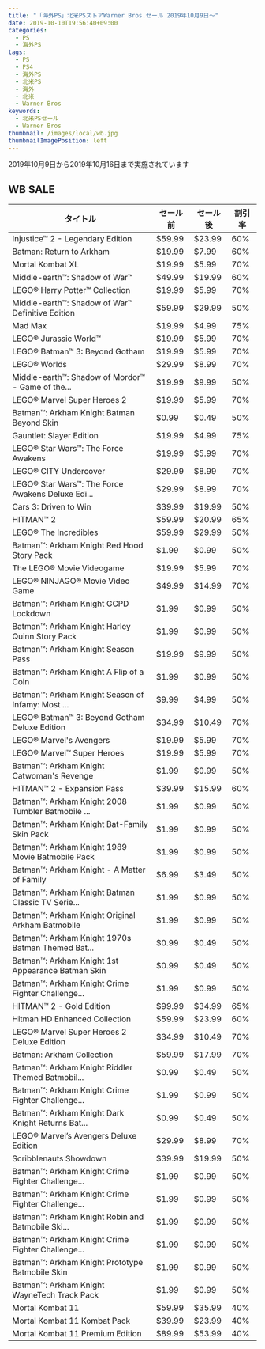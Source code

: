 ```yaml
---
title: "「海外PS」北米PSストアWarner Bros.セール 2019年10月9日～"
date: 2019-10-10T19:56:40+09:00
categories:
  - PS
  - 海外PS
tags:
  - PS
  - PS4
  - 海外PS
  - 北米PS
  - 海外
  - 北米
  - Warner Bros
keywords:
  - 北米PSセール
  - Warner Bros
thumbnail: /images/local/wb.jpg
thumbnailImagePosition: left
---
```


2019年10月9日から2019年10月16日まで実施されています

<!--more-->



## WB SALE

| タイトル                                          | セール前 | セール後 | 割引率 |
| ------------------------------------------------- | -------- | -------- | ------ |
| Injustice™ 2 - Legendary Edition                  | $59.99   | $23.99   | 60%    |
| Batman: Return to Arkham                          | $19.99   | $7.99    | 60%    |
| Mortal Kombat XL                                  | $19.99   | $5.99    | 70%    |
| Middle-earth™: Shadow of War™                     | $49.99   | $19.99   | 60%    |
| LEGO® Harry Potter™ Collection                    | $19.99   | $5.99    | 70%    |
| Middle-earth™: Shadow of War™ Definitive Edition  | $59.99   | $29.99   | 50%    |
| Mad Max                                           | $19.99   | $4.99    | 75%    |
| LEGO® Jurassic World™                             | $19.99   | $5.99    | 70%    |
| LEGO® Batman™ 3: Beyond Gotham                    | $19.99   | $5.99    | 70%    |
| LEGO® Worlds                                      | $29.99   | $8.99    | 70%    |
| Middle-earth™: Shadow of Mordor™ - Game of the... | $19.99   | $9.99    | 50%    |
| LEGO® Marvel Super Heroes 2                       | $19.99   | $5.99    | 70%    |
| Batman™: Arkham Knight Batman Beyond Skin         | $0.99    | $0.49    | 50%    |
| Gauntlet: Slayer Edition                          | $19.99   | $4.99    | 75%    |
| LEGO® Star Wars™: The Force Awakens               | $19.99   | $5.99    | 70%    |
| LEGO® CITY Undercover                             | $29.99   | $8.99    | 70%    |
| LEGO® Star Wars™: The Force Awakens Deluxe Edi... | $29.99   | $8.99    | 70%    |
| Cars 3: Driven to Win                             | $39.99   | $19.99   | 50%    |
| HITMAN™ 2                                         | $59.99   | $20.99   | 65%    |
| LEGO® The Incredibles                             | $59.99   | $29.99   | 50%    |
| Batman™: Arkham Knight Red Hood Story Pack        | $1.99    | $0.99    | 50%    |
| The LEGO® Movie Videogame                         | $19.99   | $5.99    | 70%    |
| LEGO® NINJAGO® Movie Video Game                   | $49.99   | $14.99   | 70%    |
| Batman™: Arkham Knight GCPD Lockdown              | $1.99    | $0.99    | 50%    |
| Batman™: Arkham Knight Harley Quinn Story Pack    | $1.99    | $0.99    | 50%    |
| Batman™: Arkham Knight Season Pass                | $19.99   | $9.99    | 50%    |
| Batman™: Arkham Knight A Flip of a Coin           | $1.99    | $0.99    | 50%    |
| Batman™: Arkham Knight Season of Infamy: Most ... | $9.99    | $4.99    | 50%    |
| LEGO® Batman™ 3: Beyond Gotham Deluxe Edition     | $34.99   | $10.49   | 70%    |
| LEGO® Marvel's Avengers                           | $19.99   | $5.99    | 70%    |
| LEGO® Marvel™ Super Heroes                        | $19.99   | $5.99    | 70%    |
| Batman™: Arkham Knight Catwoman's Revenge         | $1.99    | $0.99    | 50%    |
| HITMAN™ 2 - Expansion Pass                        | $39.99   | $15.99   | 60%    |
| Batman™: Arkham Knight 2008 Tumbler Batmobile ... | $1.99    | $0.99    | 50%    |
| Batman™: Arkham Knight Bat-Family Skin Pack       | $1.99    | $0.99    | 50%    |
| Batman™: Arkham Knight 1989 Movie Batmobile Pack  | $1.99    | $0.99    | 50%    |
| Batman™: Arkham Knight - A Matter of Family       | $6.99    | $3.49    | 50%    |
| Batman™: Arkham Knight Batman Classic TV Serie... | $1.99    | $0.99    | 50%    |
| Batman™: Arkham Knight Original Arkham Batmobile  | $1.99    | $0.99    | 50%    |
| Batman™: Arkham Knight 1970s Batman Themed Bat... | $0.99    | $0.49    | 50%    |
| Batman™: Arkham Knight 1st Appearance Batman Skin | $0.99    | $0.49    | 50%    |
| Batman™: Arkham Knight Crime Fighter Challenge... | $1.99    | $0.99    | 50%    |
| HITMAN™ 2 - Gold Edition                          | $99.99   | $34.99   | 65%    |
| Hitman HD Enhanced Collection                     | $59.99   | $23.99   | 60%    |
| LEGO® Marvel Super Heroes 2 Deluxe Edition        | $34.99   | $10.49   | 70%    |
| Batman: Arkham Collection                         | $59.99   | $17.99   | 70%    |
| Batman™: Arkham Knight Riddler Themed Batmobil... | $0.99    | $0.49    | 50%    |
| Batman™: Arkham Knight Crime Fighter Challenge... | $1.99    | $0.99    | 50%    |
| Batman™: Arkham Knight Dark Knight Returns Bat... | $0.99    | $0.49    | 50%    |
| LEGO® Marvel’s Avengers Deluxe Edition            | $29.99   | $8.99    | 70%    |
| Scribblenauts Showdown                            | $39.99   | $19.99   | 50%    |
| Batman™: Arkham Knight Crime Fighter Challenge... | $1.99    | $0.99    | 50%    |
| Batman™: Arkham Knight Crime Fighter Challenge... | $1.99    | $0.99    | 50%    |
| Batman™: Arkham Knight Robin and Batmobile Ski... | $1.99    | $0.99    | 50%    |
| Batman™: Arkham Knight Crime Fighter Challenge... | $1.99    | $0.99    | 50%    |
| Batman™: Arkham Knight Prototype Batmobile Skin   | $1.99    | $0.99    | 50%    |
| Batman™: Arkham Knight WayneTech Track Pack       | $1.99    | $0.99    | 50%    |
| Mortal Kombat 11                                  | $59.99   | $35.99   | 40%    |
| Mortal Kombat 11 Kombat Pack                      | $39.99   | $23.99   | 40%    |
| Mortal Kombat 11 Premium Edition                  | $89.99   | $53.99   | 40%    |
